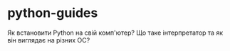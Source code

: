 # python-guides
Як встановити Python на свій комп'ютер?
Що таке інтерпретатор та як він виглядає на різних ОС?

